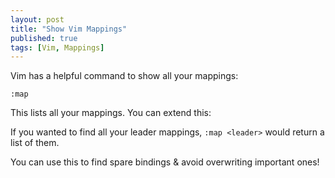 ```yaml
---
layout: post
title: "Show Vim Mappings"
published: true
tags: [Vim, Mappings]
---
```


Vim has a helpful command to show all your mappings:

`:map`

This lists all your mappings. You can extend this:

If you wanted to find all your leader mappings, 
`:map <leader>`
would return a list of them.

You can use this to find spare bindings & avoid overwriting important ones!
